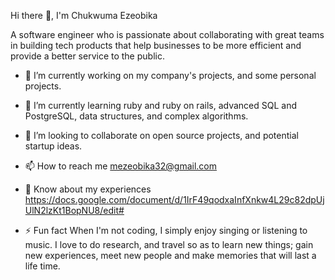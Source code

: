 Hi there 👋, I'm Chukwuma Ezeobika

A software engineer who is passionate about collaborating with great teams in building tech products that help businesses to be more efficient and provide a better service to the public.

- 🔭 I’m currently working on my company's projects, and some personal projects.

- 🌱 I’m currently learning ruby and ruby on rails, advanced SQL and PostgreSQL, data structures, and complex algorithms.

- 👯 I’m looking to collaborate on open source projects, and potential startup ideas.

- 📫 How to reach me mezeobika32@gmail.com

- 📄 Know about my experiences https://docs.google.com/document/d/1IrF49qodxaInfXnkw4L29c82dpUjUlN2lzKt1BopNU8/edit#
- ⚡ Fun fact When I'm not coding, I simply enjoy singing or listening to music. I love to do research, and travel so as to learn new things; gain new experiences, meet new people and make memories that will last a life time.
